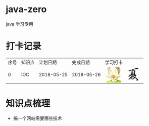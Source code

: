# java-zero
java 学习专用

# 打卡记录

<table>
    <tr>
        <td> 序号 </td>
        <td> 知识点 </td>
        <td> 计划日期 </td>
        <td> 完成日期 </td>
        <td colspan='2'> 学习打卡 </td>
    </tr>
    <tr>
       <td> 0 </td>
       <td> IOC </td>
       <td> 2018-05-25 </td>
       <td> 2018-05-26 </td>
       <td> <img src="./img/zw.jpg" width = "50" height = "50" align=center /> </td>
       <td> <img src="./img/mw.jpg" width = "50" height = "50" align=center /> </td>
   </tr>
</table>


# 知识点梳理
 * 搞一个网站需要哪些技术